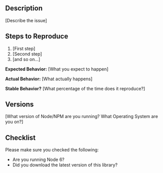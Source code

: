## Description

[Describe the issue]

## Steps to Reproduce

1. [First step]
2. [Second step]
3. [and so on...]

__Expected Behavior:__ [What you expect to happen]

__Actual Behavior:__ [What actually happens]

__Stable Behavior?__ [What percentage of the time does it reproduce?]

## Versions

[What version of Node/NPM are you running? What Operating System are you on?]

## Checklist

Please make sure you checked the following:

* Are you running Node 6?
* Did you download the latest version of this library?
